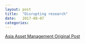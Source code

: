 ```yaml
---
layout: post
title:  "Disrupting research"
date:   2017-08-07
categories:
---
```


[Asia Asset Management Original Post](https://www.asiaasset.com/aam/2018-08/0818_Research.aspx)
